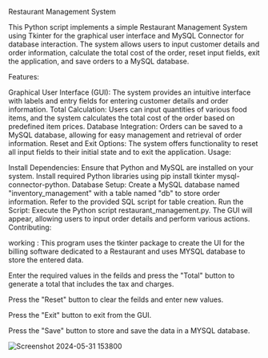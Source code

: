 Restaurant Management System

This Python script implements a simple Restaurant Management System using Tkinter for the graphical user interface and MySQL Connector for database interaction. The system allows users to input customer details and order information, calculate the total cost of the order, reset input fields, exit the application, and save orders to a MySQL database.

Features:

Graphical User Interface (GUI): The system provides an intuitive interface with labels and entry fields for entering customer details and order information.
Total Calculation: Users can input quantities of various food items, and the system calculates the total cost of the order based on predefined item prices.
Database Integration: Orders can be saved to a MySQL database, allowing for easy management and retrieval of order information.
Reset and Exit Options: The system offers functionality to reset all input fields to their initial state and to exit the application.
Usage:

Install Dependencies: Ensure that Python and MySQL are installed on your system. Install required Python libraries using pip install tkinter mysql-connector-python.
Database Setup: Create a MySQL database named "inventory_management" with a table named "db" to store order information. Refer to the provided SQL script for table creation.
Run the Script: Execute the Python script restaurant_management.py. The GUI will appear, allowing users to input order details and perform various actions.
Contributing:

working :
This program uses the tkinter package to create the UI for the billing software dedicated to a Restaurant and uses MYSQL database to store the entered data.

Enter the required values in the feilds and press the "Total" button to generate a total that includes the tax and charges.

Press the "Reset" button to clear the feilds and enter new values.

Press the "Exit" button to exit from the GUI.

Press the "Save" button to store and save the data in a MYSQL database.

![Screenshot 2024-05-31 153800](https://github.com/Saikarthik-T/Restaurant-managements/assets/167961720/95938dd4-8ac0-4a14-bff9-35f9914ffcae)


